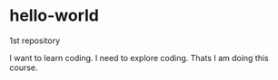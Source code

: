 # hello-world
1st repository 

I want to learn coding. I need to explore coding. 
Thats I am doing this course. 
